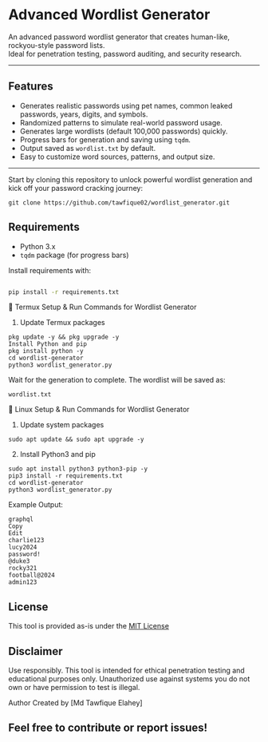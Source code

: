 # Advanced Wordlist Generator

An advanced password wordlist generator that creates human-like, rockyou-style password lists.  
Ideal for penetration testing, password auditing, and security research.

---

## Features

- Generates realistic passwords using pet names, common leaked passwords, years, digits, and symbols.
- Randomized patterns to simulate real-world password usage.
- Generates large wordlists (default 100,000 passwords) quickly.
- Progress bars for generation and saving using `tqdm`.
- Output saved as `wordlist.txt` by default.
- Easy to customize word sources, patterns, and output size.

---
Start by cloning this repository to unlock powerful wordlist generation and kick off your password cracking journey:
```
git clone https://github.com/tawfique02/wordlist_generator.git
```
## Requirements
- Python 3.x
- `tqdm` package (for progress bars)

Install requirements with:

```bash

pip install -r requirements.txt
```
🚀 Termux Setup & Run Commands for Wordlist Generator
1. Update Termux packages
```
pkg update -y && pkg upgrade -y
Install Python and pip
pkg install python -y
cd wordlist-generator
python3 wordlist_generator.py
```
Wait for the generation to complete. The wordlist will be saved as:
```
wordlist.txt
```
🚀 Linux Setup & Run Commands for Wordlist Generator
1. Update system packages
```
sudo apt update && sudo apt upgrade -y
```
2. Install Python3 and pip
```
sudo apt install python3 python3-pip -y
pip3 install -r requirements.txt
cd wordlist-generator
python3 wordlist_generator.py
```



Example Output:
```
graphql
Copy
Edit
charlie123
lucy2024
password!
@duke3
rocky321
football@2024
admin123
```
## License
This tool is provided as-is under the [MIT License](https://github.com/tawfique02/wordlist_generator/blob/main/LICENSE)

## Disclaimer
Use responsibly. This tool is intended for ethical penetration testing and educational purposes only. Unauthorized use against systems you do not own or have permission to test is illegal.

Author
Created by [Md Tawfique Elahey]

Feel free to contribute or report issues!
---
